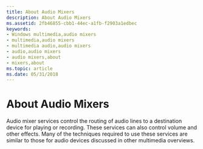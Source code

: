 ```yaml
---
title: About Audio Mixers
description: About Audio Mixers
ms.assetid: 2fb46855-cbb1-44ec-a1fb-f2903a1edbec
keywords:
- Windows multimedia,audio mixers
- multimedia,audio mixers
- multimedia audio,audio mixers
- audio,audio mixers
- audio mixers,about
- mixers,about
ms.topic: article
ms.date: 05/31/2018
---
```


# About Audio Mixers

Audio mixer services control the routing of audio lines to a destination device for playing or recording. These services can also control volume and other effects. Many of the techniques required to use these services are similar to those for audio devices discussed in other multimedia overviews.

 

 




